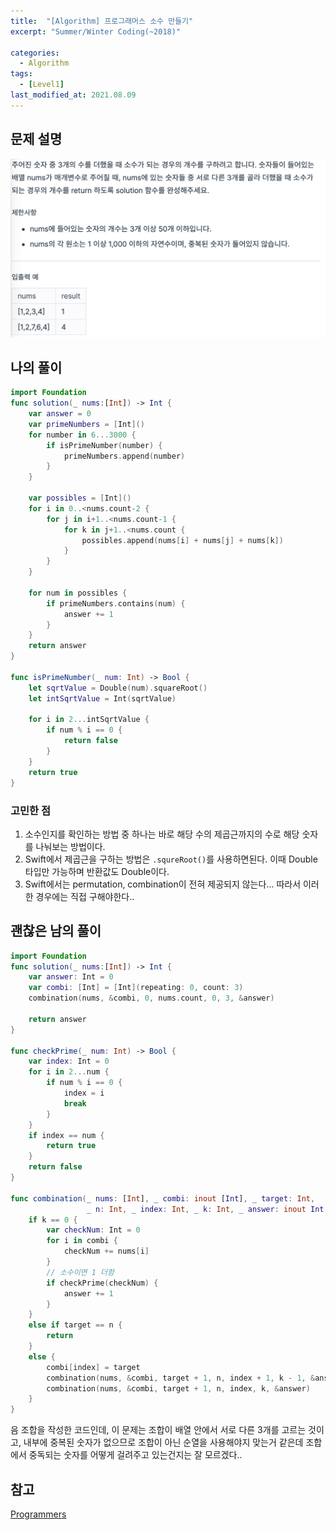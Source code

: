 ```yaml
---
title:  "[Algorithm] 프로그래머스 소수 만들기"
excerpt: "Summer/Winter Coding(~2018)"

categories:
  - Algorithm
tags:
  - [Level1]
last_modified_at: 2021.08.09
---
```

## 문제 설명

![10](/assets/images/Programmers/10.png)

## 나의 풀이
```swift
import Foundation
func solution(_ nums:[Int]) -> Int {
    var answer = 0
    var primeNumbers = [Int]()
    for number in 6...3000 {
        if isPrimeNumber(number) {
            primeNumbers.append(number)
        }
    }
    
    var possibles = [Int]()
    for i in 0..<nums.count-2 {
        for j in i+1..<nums.count-1 {
            for k in j+1..<nums.count {
                possibles.append(nums[i] + nums[j] + nums[k])
            }
        }
    }
    
    for num in possibles {
        if primeNumbers.contains(num) {
            answer += 1
        }
    }
    return answer
}

func isPrimeNumber(_ num: Int) -> Bool {
    let sqrtValue = Double(num).squareRoot()
    let intSqrtValue = Int(sqrtValue)
    
    for i in 2...intSqrtValue {
        if num % i == 0 {
            return false
        }
    }
    return true
}
```
### 고민한 점
1. 소수인지를 확인하는 방법 중 하나는 바로 해당 수의 제곱근까지의 수로 해당 숫자를 나눠보는 방법이다. 
2. Swift에서 제곱근을 구하는 방법은 `.squreRoot()`를 사용하면된다. 이때 Double 타입만 가능하며 반환값도 Double이다. 
3. Swift에서는 permutation, combination이 전혀 제공되지 않는다... 따라서 이러한 경우에는 직접 구해야한다..


## 괜찮은 남의 풀이
```swift
import Foundation
func solution(_ nums:[Int]) -> Int {
    var answer: Int = 0
    var combi: [Int] = [Int](repeating: 0, count: 3)
    combination(nums, &combi, 0, nums.count, 0, 3, &answer)

    return answer
}

func checkPrime(_ num: Int) -> Bool {
    var index: Int = 0
    for i in 2...num {
        if num % i == 0 {
            index = i
            break
        }
    }
    if index == num {
        return true
    }
    return false
}

func combination(_ nums: [Int], _ combi: inout [Int], _ target: Int,
                 _ n: Int, _ index: Int, _ k: Int, _ answer: inout Int) {
    if k == 0 {
        var checkNum: Int = 0
        for i in combi {
            checkNum += nums[i]
        }
        // 소수이면 1 더함
        if checkPrime(checkNum) {
            answer += 1
        }
    }
    else if target == n {
        return
    }
    else {
        combi[index] = target
        combination(nums, &combi, target + 1, n, index + 1, k - 1, &answer)
        combination(nums, &combi, target + 1, n, index, k, &answer)
    }
}
```
음 조합을 작성한 코드인데, 이 문제는 조합이 배열 안에서 서로 다른 3개를 고르는 것이고, 내부에 중복된 숫자가 없으므로 조합이 아닌 순열을 사용해야지 맞는거 같은데 조합에서 중독되는 숫자를 어떻게 걸려주고 있는건지는 잘 모르겠다.. 


## 참고
[Programmers](https://programmers.co.kr/learn/challenges)

